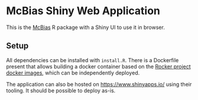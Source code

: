 # McBias Shiny Web Application
This is the [McBias](https://github.com/Lbreidenbach/McBias) R package with a Shiny UI to use it in browser.

## Setup
All dependencies can be installed with `install.R`. There is a Dockerfile present that allows building a docker container based on the [Rocker project docker images](https://rocker-project.org/images/versioned/shiny.html), which can be independently deployed.

The application can also be hosted on https://www.shinyapps.io/ using their tooling. It should be possible to deploy as-is.

